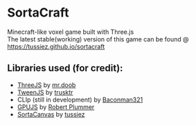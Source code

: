 # SortaCraft
Minecraft-like voxel game built with Three.js  
The latest stable(working) version of this game can be found @ https://tussiez.github.io/sortacraft

## Libraries used (for credit):
- [ThreeJS](http://threejs.org) by [mr.doob](https://github.com/mrdoob)
- [TweenJS](https://github.com/tweenjs/tween.js/) by [trusktr](https://github.com/trusktr)
- CLIp (still in development) by [Baconman321](https://repl.it/@baconman321)
- [GPUJS](https://github.com/gpujs/gpu.js/) by [Robert Plummer](https://github.com/robertleeplummerjr)
- [SortaCanvas](https://sortacanvas.sortagames.repl.co) by [tussiez](https://repl.it/@tussiez)